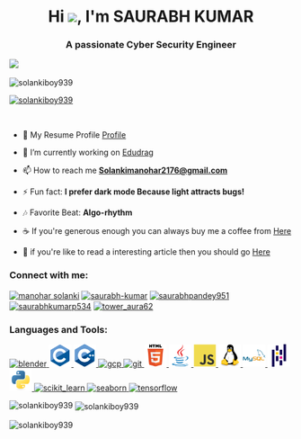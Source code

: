 <h1 align="center">Hi <img src="https://www.shutterstock.com/video/clip-1011928994-concept-of-digitalization-information-stream-moving-through">, I'm SAURABH KUMAR</h1>
<h3 align="center">A passionate Cyber Security Engineer </h3>

![](https://miro.medium.com/v2/resize:fit:1400/1*wJt3v7Gs46uticTUj4y9zg.gif)


<p align="left"> <img src="https://komarev.com/ghpvc/?username=solankiboy939&label=Profile%20views&color=0e75b6&style=flat" alt="solankiboy939" /> </p>

<p align="left"> <a href="https://github.com/ryo-ma/github-profile-trophy"><img src="https://github-profile-trophy.vercel.app/?username=solankiboy939" alt="solankiboy939" /></a> </p>

<p align="left"> <a href="https://twitter.com/" target="blank"><img src="https://img.shields.io/twitter/follow/?logo=twitter&style=for-the-badge" alt="" /></a> </p>

- 🧾 My Resume Profile [Profile](https://manoharsolanki.netlify.app/)
- 🔭 I’m currently working on [Edudrag](https://manohar-solanki.github.io/edudrag/)

- 📫 How to reach me **Solankimanohar2176@gmail.com**

- ⚡ Fun fact: **I prefer dark mode Because light attracts bugs!**
- 🎶 Favorite Beat: **Algo-rhythm**
- ☕ If you're generous enough you can always buy me a coffee from [Here](https://buymeacoffee.com/manohar_solanki)
- 📖 if you're like to read a interesting article then you should go [Here](https://medium.com/@solankimanohar2176)
  
<h3 align="left">Connect with me:</h3>
<p align="left">
<a href="https://www.linkedin.com/in/saurabh-kumar-8b346a254" target="blank"><img align="center" src="https://raw.githubusercontent.com/rahuldkjain/github-profile-readme-generator/master/src/images/icons/Social/linked-in-alt.svg" alt="manohar solanki" height="30" width="40" /></a>
<a href="https://stackoverflow.com/users/20809004/saurabh-kumar" target="blank"><img align="center" src="https://raw.githubusercontent.com/rahuldkjain/github-profile-readme-generator/master/src/images/icons/Social/stack-overflow.svg" alt="saurabh-kumar" height="30" width="40" /></a>
<a href="https://www.instagram.com/saurabhpandey951/" target="blank"><img align="center" src="https://raw.githubusercontent.com/rahuldkjain/github-profile-readme-generator/master/src/images/icons/Social/instagram.svg" alt="saurabhpandey951" height="30" width="40" /></a>
<a href="https://www.hackerrank.com/profile/saurabhkumarp534" target="blank"><img align="center" src="https://raw.githubusercontent.com/rahuldkjain/github-profile-readme-generator/master/src/images/icons/Social/hackerrank.svg" alt="saurabhkumarp534" height="30" width="40" /></a>
<a href="https://www.codechef.com/users/tower_aura_62" target="blank"><img align="center" src="https://raw.githubusercontent.com/rahuldkjain/github-profile-readme-generator/master/src/images/icons/Social/codechef.svg" alt="tower_aura62" height="30" width="40" /></a>
</p>


<h3 align="left">Languages and Tools:</h3>
<p align="left"> <a href="https://www.blender.org/" target="_blank" rel="noreferrer"> <img src="https://download.blender.org/branding/community/blender_community_badge_white.svg" alt="blender" width="40" height="40"/> </a> <a href="https://www.cprogramming.com/" target="_blank" rel="noreferrer"> <img src="https://raw.githubusercontent.com/devicons/devicon/master/icons/c/c-original.svg" alt="c" width="40" height="40"/> </a> <a href="https://www.w3schools.com/cpp/" target="_blank" rel="noreferrer"> <img src="https://raw.githubusercontent.com/devicons/devicon/master/icons/cplusplus/cplusplus-original.svg" alt="cplusplus" width="40" height="40"/> </a> <a href="https://cloud.google.com" target="_blank" rel="noreferrer"> <img src="https://www.vectorlogo.zone/logos/google_cloud/google_cloud-icon.svg" alt="gcp" width="40" height="40"/> </a> <a href="https://git-scm.com/" target="_blank" rel="noreferrer"> <img src="https://www.vectorlogo.zone/logos/git-scm/git-scm-icon.svg" alt="git" width="40" height="40"/> </a> <a href="https://www.w3.org/html/" target="_blank" rel="noreferrer"> <img src="https://raw.githubusercontent.com/devicons/devicon/master/icons/html5/html5-original-wordmark.svg" alt="html5" width="40" height="40"/> </a> <a href="https://www.java.com" target="_blank" rel="noreferrer"> <img src="https://raw.githubusercontent.com/devicons/devicon/master/icons/java/java-original.svg" alt="java" width="40" height="40"/> </a> <a href="https://developer.mozilla.org/en-US/docs/Web/JavaScript" target="_blank" rel="noreferrer"> <img src="https://raw.githubusercontent.com/devicons/devicon/master/icons/javascript/javascript-original.svg" alt="javascript" width="40" height="40"/> </a> <a href="https://www.linux.org/" target="_blank" rel="noreferrer"> <img src="https://raw.githubusercontent.com/devicons/devicon/master/icons/linux/linux-original.svg" alt="linux" width="40" height="40"/> </a> <a href="https://www.mysql.com/" target="_blank" rel="noreferrer"> <img src="https://raw.githubusercontent.com/devicons/devicon/master/icons/mysql/mysql-original-wordmark.svg" alt="mysql" width="40" height="40"/> </a> <a href="https://pandas.pydata.org/" target="_blank" rel="noreferrer"> <img src="https://raw.githubusercontent.com/devicons/devicon/2ae2a900d2f041da66e950e4d48052658d850630/icons/pandas/pandas-original.svg" alt="pandas" width="40" height="40"/> </a> <a href="https://www.python.org" target="_blank" rel="noreferrer"> <img src="https://raw.githubusercontent.com/devicons/devicon/master/icons/python/python-original.svg" alt="python" width="40" height="40"/> </a> <a href="https://scikit-learn.org/" target="_blank" rel="noreferrer"> <img src="https://upload.wikimedia.org/wikipedia/commons/0/05/Scikit_learn_logo_small.svg" alt="scikit_learn" width="40" height="40"/> </a> <a href="https://seaborn.pydata.org/" target="_blank" rel="noreferrer"> <img src="https://seaborn.pydata.org/_images/logo-mark-lightbg.svg" alt="seaborn" width="40" height="40"/> </a> <a href="https://www.tensorflow.org" target="_blank" rel="noreferrer"> <img src="https://www.vectorlogo.zone/logos/tensorflow/tensorflow-icon.svg" alt="tensorflow" width="40" height="40"/> </a> </p>

<p><img align="left" src="https://github-readme-stats.vercel.app/api/top-langs?username=solankiboy939&show_icons=true&locale=en&layout=compact" alt="solankiboy939" /></p>

<p>&nbsp;<img align="center" src="https://github-readme-stats.vercel.app/api?username=solankiboy939&show_icons=true&locale=en" alt="solankiboy939" /></p>

<p><img align="center" src="https://github-readme-streak-stats.herokuapp.com/?user=solankiboy939&" alt="solankiboy939" /></p>
